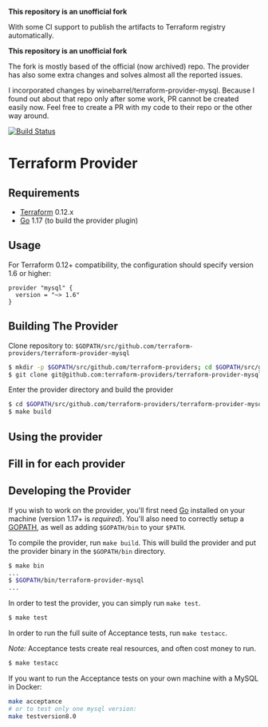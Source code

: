 **This repository is an unofficial fork**

With some CI support to publish the artifacts to Terraform registry automatically.

**This repository is an unofficial fork**

The fork is mostly based of the official (now archived) repo.
The provider has also some extra changes and solves almost all the reported
issues.

I incorporated changes by winebarrel/terraform-provider-mysql. Because I found
out about that repo only after some work, PR cannot be created easily now.
Feel free to create a PR with my code to their repo or the other way around.

[![Build Status](https://www.travis-ci.com/petoju/terraform-provider-mysql.svg?branch=master)](https://www.travis-ci.com/petoju/terraform-provider-mysql)

Terraform Provider
==================

Requirements
------------

-	[Terraform](https://www.terraform.io/downloads.html) 0.12.x
-	[Go](https://golang.org/doc/install) 1.17 (to build the provider plugin)

Usage
-----

For Terraform 0.12+ compatibility, the configuration should specify version 1.6 or higher:

```hcl
provider "mysql" {
  version = "~> 1.6"
}
```

Building The Provider
---------------------

Clone repository to: `$GOPATH/src/github.com/terraform-providers/terraform-provider-mysql`

```sh
$ mkdir -p $GOPATH/src/github.com/terraform-providers; cd $GOPATH/src/github.com/terraform-providers
$ git clone git@github.com:terraform-providers/terraform-provider-mysql
```

Enter the provider directory and build the provider

```sh
$ cd $GOPATH/src/github.com/terraform-providers/terraform-provider-mysql
$ make build
```

Using the provider
----------------------
## Fill in for each provider

Developing the Provider
---------------------------

If you wish to work on the provider, you'll first need [Go](http://www.golang.org) installed on your machine (version 1.17+ is *required*). You'll also need to correctly setup a [GOPATH](http://golang.org/doc/code.html#GOPATH), as well as adding `$GOPATH/bin` to your `$PATH`.

To compile the provider, run `make build`. This will build the provider and put the provider binary in the `$GOPATH/bin` directory.

```sh
$ make bin
...
$ $GOPATH/bin/terraform-provider-mysql
...
```

In order to test the provider, you can simply run `make test`.

```sh
$ make test
```

In order to run the full suite of Acceptance tests, run `make testacc`.

*Note:* Acceptance tests create real resources, and often cost money to run.

```sh
$ make testacc
```

If you want to run the Acceptance tests on your own machine with a MySQL in Docker:

```bash
make acceptance
# or to test only one mysql version:
make testversion8.0
```
